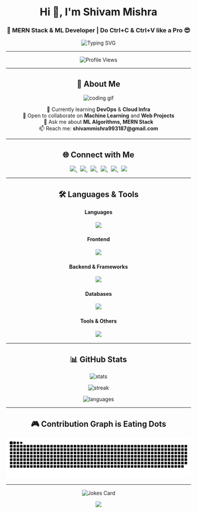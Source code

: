 <h1 align="center">Hi 👋, I'm Shivam Mishra</h1>
<h3 align="center">🚀 MERN Stack & ML Developer | Do Ctrl+C & Ctrl+V like a Pro 😎</h3>

<p align="center">
  <img src="https://readme-typing-svg.herokuapp.com?font=Fira+Code&weight=500&size=22&pause=1000&color=00F7FF&center=true&vCenter=true&width=435&lines=Building+cool+things+with+code...;Machine+Learning+Enthusiast;Open+Source+Contributor+%F0%9F%93%9D;Always+Learning+Something+New!" alt="Typing SVG" />
</p>

---

<!-- Profile Views -->
<p align="center">
  <img src="https://komarev.com/ghpvc/?username=shivamishra-02&label=Profile%20Views&color=0e75b6&style=for-the-badge" alt="Profile Views" />
</p>


---

<!-- About Me -->
<h2 align="center">🧠 About Me</h2>

<p align="center">
  <img src="https://media.giphy.com/media/qgQUggAC3Pfv687qPC/giphy.gif" width="400" alt="coding gif"/>
</p>

<p align="center">
  🌱 Currently learning <strong>DevOps</strong> & <strong>Cloud Infra</strong><br>
  👯 Open to collaborate on <strong>Machine Learning</strong> and <strong>Web Projects</strong><br>
  💬 Ask me about <strong>ML Algorithms, MERN Stack</strong><br>
  📫 Reach me: <strong>shivammishra993187@gmail.com</strong>
</p>

---

<!-- Connect -->
<h2 align="center">🌐 Connect with Me</h2>

<p align="center">
  <a href="https://linkedin.com/in/shivam-mishra-3a741b253" target="blank">
    <img src="https://img.shields.io/badge/LinkedIn-blue?logo=linkedin&style=for-the-badge" />
  </a>&nbsp;
  <a href="https://kaggle.com/shivamishra02" target="blank">
    <img src="https://img.shields.io/badge/Kaggle-20BEFF?logo=kaggle&style=for-the-badge" />
  </a>&nbsp;
  <a href="https://leetcode.com/shivamishra_02" target="blank">
    <img src="https://img.shields.io/badge/LeetCode-FFA116?logo=leetcode&style=for-the-badge" />
  </a>&nbsp;
  <a href="https://www.codechef.com/users/shivamishra_02" target="blank">
    <img src="https://img.shields.io/badge/CodeChef-brown?logo=codechef&style=for-the-badge" />
  </a>&nbsp;
  <a href="https://www.hackerrank.com/shivammishra9931" target="blank">
    <img src="https://img.shields.io/badge/HackerRank-2EC866?logo=hackerrank&style=for-the-badge" />
  </a>&nbsp;
  <a href="https://auth.geeksforgeeks.org/user/shivammishj4vq" target="blank">
    <img src="https://img.shields.io/badge/GeeksForGeeks-darkgreen?logo=geeksforgeeks&style=for-the-badge" />
  </a>
</p>

---

<!-- Skills -->
<h2 align="center">🛠️ Languages & Tools</h2>

<h4 align="center">Languages</h4>
<p align="center">
  <img src="https://skillicons.dev/icons?i=python,java,js,ts" />
</p>

<h4 align="center">Frontend</h4>
<p align="center">
  <img src="https://skillicons.dev/icons?i=html,css,bootstrap,react" />
</p>

<h4 align="center">Backend & Frameworks</h4>
<p align="center">
  <img src="https://skillicons.dev/icons?i=nodejs,express,django,flask" />
</p>

<h4 align="center">Databases</h4>
<p align="center">
  <img src="https://skillicons.dev/icons?i=mongodb,mysql" />
</p>

<h4 align="center">Tools & Others</h4>
<p align="center">
  <img src="https://skillicons.dev/icons?i=git,github,postman,figma,aws" />
</p>

---

<!-- GitHub Stats -->
<h2 align="center">📊 GitHub Stats</h2>

<p align="center">
  <img src="https://github-readme-stats.vercel.app/api?username=shivamishra-02&show_icons=true&theme=radical" alt="stats"/>
</p>

<p align="center">
  <img src="https://github-readme-streak-stats.herokuapp.com?user=shivamishra-02&theme=tokyonight" alt="streak"/>
</p>

<p align="center">
  <img src="https://github-readme-stats.vercel.app/api/top-langs/?username=shivamishra-02&layout=compact&theme=merko" alt="languages"/>
</p>

---

<!-- Contribution Game -->
<h2 align="center">🎮 Contribution Graph is Eating Dots</h2>

<p align="center">
  <img src="https://github.com/Platane/snk/raw/output/github-contribution-grid-snake.svg" alt="Snake animation" />
</p>

---

<!-- Footer -->
<p align="center">
  <img src="https://readme-jokes.vercel.app/api" alt="Jokes Card" />
</p>

<p align="center">
  <img src="https://capsule-render.vercel.app/api?type=waving&color=auto&height=100&section=footer"/>
</p>
